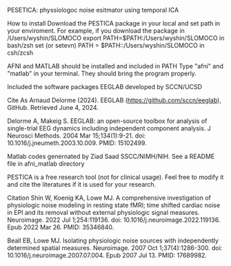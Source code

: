 PESETICA: physsiologoc noise esitmator using temporal ICA

How to install
Download the PESTICA package in your local and set path in your enviroment.
For example, if you download the package in /Users/wyshin/SLOMOCO
export PATH=$PATH:/Users/wyshin/SLOMOCO in bash/zsh
set (or setevn) PATH = $PATH::/Users/wyshin/SLOMOCO in csh/zcsh

AFNI and MATLAB should be installed and included in PATH
Type "afni" and "matlab" in your terminal. They should bring the program properly.

Included the software packages
EEGLAB developed by SCCN/UCSD

Cite As
Arnaud Delorme (2024). EEGLAB (https://github.com/sccn/eeglab), GitHub. Retrieved June 4, 2024.

Delorme A, Makeig S. EEGLAB: an open-source toolbox for analysis of single-trial EEG dynamics 
including independent component analysis. J Neurosci Methods. 2004 Mar 15;134(1):9-21. 
doi: 10.1016/j.jneumeth.2003.10.009. PMID: 15102499.

Matlab codes genernated by Ziad Saad SSCC/NIMH/NIH.
See a README file in afni_matlab directory

PESTICA is a free research tool (not for clinical usage).
Feel free to modify it and cite the literatures if it is used for your research.

Citation
Shin W, Koenig KA, Lowe MJ. A comprehensive investigation of physiologic noise modeling in resting state fMRI; 
time shifted cardiac noise in EPI and its removal without external physiologic signal measures. 
Neuroimage. 2022 Jul 1;254:119136. doi: 10.1016/j.neuroimage.2022.119136. Epub 2022 Mar 26. PMID: 35346840.

Beall EB, Lowe MJ. Isolating physiologic noise sources with independently determined spatial measures. 
Neuroimage. 2007 Oct 1;37(4):1286-300. doi: 10.1016/j.neuroimage.2007.07.004. Epub 2007 Jul 13. PMID: 17689982.


